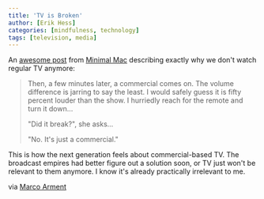```yaml
---
title: 'TV is Broken'
author: [Erik Hess]
categories: [mindfulness, technology]
tags: [television, media]
---
```

An [awesome post][1] from [Minimal Mac][2] describing exactly why we don't watch regular TV anymore:

   [1]: http://minimalmac.com/post/18189678921/tv-is-broken
   [2]: http://minimalmac.com

> Then, a few minutes later, a commercial comes on. The volume difference is jarring to say the least. I would safely guess it is fifty percent louder than the show. I hurriedly reach for the remote and turn it down…
> 
> "Did it break?", she asks...
> 
> "No. It's just a commercial."

This is how the next generation feels about commercial-based TV. The broadcast empires had better figure out a solution soon, or TV just won't be relevant to them anymore. I know it's already practically irrelevant to me.

via [Marco Arment][3]

   [3]: http://www.marco.org/2012/02/29/tv-is-broken
